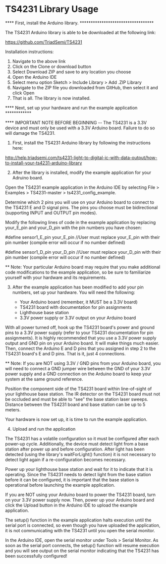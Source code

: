 # TS4231 Library Usage

**** First, install the Arduino library. **********************************

The TS4231 Arduino library is able to be downloaded at the following link:

https://github.com/TriadSemi/TS4231

Installation instructions:

1) Navigate to the above link
2) Click on the Clone or download button
3) Select Download ZIP and save to any location you choose
4) Open the Arduino IDE
5) Select menu option Sketch > Include Library > Add .ZIP Library
6) Navigate to the ZIP file you downloaded from GitHub, then select it and click Open
7) That is all.  The library is now installed.

**** Next, set up your hardware and run the example application ************

**** IMPORTANT NOTE BEFORE BEGINNING -- The TS4231 is a 3.3V device and must only be used with a 3.3V Arduino board.  Failure to do so will damage the TS4231.

1) First, install the TS4231 Arduino library by following the instructions here:

http://help.triadsemi.com/ts4231-light-to-digital-ic-with-data-output/how-to-install-your-ts4231-arduino-library

2) After the library is installed, modify the example application for your Adruino board.

Open the TS4231 example application in the Arduino IDE by selecting File > Examples > TS4231-master > ts4231_config_example.

Determine which 2 pins you will use on your Arduino board to connect to the TS4231 E and D signal pins.  The pins you choose must be bidirectional (supporting INPUT and OUTPUT pin modes).

Modify the following lines of code in the example application by replacing your_E_pin and your_D_pin with the pin numbers you have chosen:

#define sensor1_E_pin  your_E_pin   //User must replace your_E_pin with their pin number (compile error will occur if no number defined)

#define sensor1_D_pin  your_D_pin   //User must replace your_D_pin with their pin number (compile error will occur if no number defined)

** Note:  Your particular Arduino board may require that you make additional code modifications to the example application, so be sure to familiarize yourself with your hardware and its requirements.

3) After the example application has been modified to add your pin numbers, set up your hardware.  You will need the following:

    - Your Arduino board (remember, it MUST be a 3.3V board)
    - TS4231 board with documentation for pin assignments
    - Lighthouse base station
    - 3.3V power supply or 3.3V output on your Arduino board

With all power turned off, hook up the TS4231 board's power and ground pins to a 3.3V power supply (refer to your TS4231 documentation for pin assignments).  It is highly recommended that you use a 3.3V power supply output and GND pin on your Arduino board.  It will make things much easier.  Then, connect the Arduino E and D pins that you assigned in step 2 to the TS4231 board's E and D pins.  That is it, just 4 connections.

** Note:  If you are NOT using 3.3V / GND pins from your Arduino board, you will need to connect a GND jumper wire between the GND of your 3.3V power supply and a GND connection on the Arduino board to keep your system at the same ground reference.

Position the component side of the TS4231 board within line-of-sight of your lighthouse base station.  The IR detector on the TS4231 board must not be occluded and must be able to "see" the base station laser sweeps.  Distance between the TS4231 board and base station can be up to 5 meters.

Your hardware is now set up, it is time to run the example application.

4) Upload and run the application

The TS4231 has a volatile configuration so it must be configured after each power-up cycle.  Additionally, the device must detect light from a base station after power up and before configuration.  After light has been detected (using the library's waitForLight() function) it is not necessary to detect light again if a re-configuration becomes necessary.

Power up your lighthouse base station and wait for it to indicate that it is operating.  Since the TS4231 needs to detect light from the base station before it can be configured, it is important that the base station is operational before launching the example application.

If you are NOT using your Arduino board to power the TS4231 board, turn on your 3.3V power supply now.  Then, power up your Arduino board and click the Upload button in the Arduino IDE to upload the example application.

The setup() function in the example application halts execution until the serial port is connected, so even though you have uploaded the application, it is not communicating with the TS4231 until you open the serial monitor.

In the Arduino IDE, open the serial monitor under Tools > Serial Monitor.  As soon as the serial port connects, the setup() function will resume execution and you will see output on the serial monitor indicating that the TS4231 has been successfully configured!
